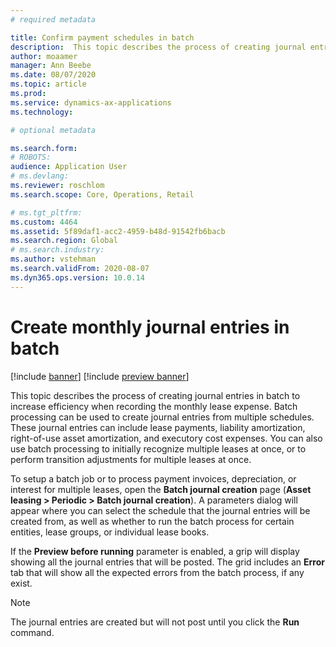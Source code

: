 ```yaml
---
# required metadata

title: Confirm payment schedules in batch
description:  This topic describes the process of creating journal entries in batch to increase efficiency when recording the monthly lease expense.
author: moaamer
manager: Ann Beebe
ms.date: 08/07/2020
ms.topic: article
ms.prod: 
ms.service: dynamics-ax-applications
ms.technology: 

# optional metadata

ms.search.form: 
# ROBOTS: 
audience: Application User
# ms.devlang: 
ms.reviewer: roschlom
ms.search.scope: Core, Operations, Retail

# ms.tgt_pltfrm: 
ms.custom: 4464
ms.assetid: 5f89daf1-acc2-4959-b48d-91542fb6bacb
ms.search.region: Global
# ms.search.industry: 
ms.author: vstehman
ms.search.validFrom: 2020-08-07
ms.dyn365.ops.version: 10.0.14
---
```


# Create monthly journal entries in batch

[!include [banner](../includes/banner.md)]
[!include [preview banner](../includes/preview-banner.md)]

This topic describes the process of creating journal entries in batch to increase efficiency when recording the monthly lease expense. Batch processing can be used to create journal entries from multiple schedules. These journal entries can include lease payments, liability amortization, right-of-use asset amortization, and executory cost expenses. You can also use batch processing to initially recognize multiple leases at once, or to perform transition adjustments for multiple leases at once.

To setup a batch job or to process payment invoices, depreciation, or interest for multiple leases, open the **Batch journal creation** page (**Asset leasing > Periodic > Batch journal creation**).	A parameters dialog will appear where you can select the schedule that the journal entries will be created from, as well as whether to run the batch process for certain entities, lease groups, or individual lease books.

If the **Preview before running** parameter is enabled, a grip will display showing all the journal entries that will be posted. The grid includes an **Error** tab that will show all the expected errors from the batch process, if any exist.

> [!Note]
> The journal entries are created but will not post until you click the **Run** command.
